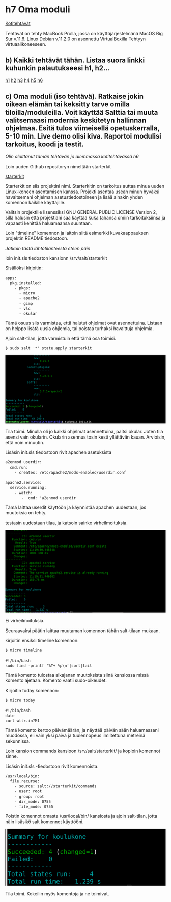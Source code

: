 # h7 Oma moduli

[Kotitehtävät](https://terokarvinen.com/2021/configuration-management-systems-2022-spring/)

Tehtävät on tehty MacBook Prolla, jossa on käyttöjärjestelmänä MacOS Big Sur v.11.6. Linux Debian v.11.2.0 on asennettu VirtualBoxilla Tehtyyn virtuaalikoneeseen.

## b) Kaikki tehtävät tähän. Listaa suora linkki kuhunkin palautukseesi h1, h2...

[h1](https://lagerstedtlinux.wordpress.com/2022/04/05/harjoitus-1-hei-maailma-monet-tilat/)
[h2](https://lagerstedtlinux.wordpress.com/2022/04/12/h2-package-file-service/)
[h3](https://github.com/AntonLagerstedt/PalvelintenHallinta/blob/main/h3.md)
[h4](https://github.com/AntonLagerstedt/PalvelintenHallinta/blob/main/h4/h4.md)
[h5](https://github.com/AntonLagerstedt/PalvelintenHallinta/blob/main/h5/h5.md)
[h6](https://github.com/AntonLagerstedt/PalvelintenHallinta/blob/main/h6/h6.md)

## c) Oma moduli (iso tehtävä). Ratkaise jokin oikean elämän tai keksitty tarve omilla tiloilla/moduleilla. Voit käyttää Salttia tai muuta valitsemaasi modernia keskitetyn hallinnan ohjelmaa. Esitä tulos viimeisellä opetuskerralla, 5-10 min. Live demo olisi kiva. Raportoi modulisi tarkoitus, koodi ja testit.

*Olin aloittanut tämän tehtävän jo aiemmassa kotitehtävässä h6*

Loin uuden Github repositoryn nimeltään starterkit

[starterkit](https://github.com/AntonLagerstedt/starterkit)

Starterkit on siis projektini nimi. Starterkitin on tarkoitus auttaa minua uuden Linux-koneen asentamisen kanssa. Projekti asentaa usean minun hyväksi havaitsemani ohjelman asetustiedostoineen ja lisää ainakin yhden komennon kaikille käyttäjille.

Valitsin projektille lisenssiksi GNU GENERAL PUBLIC LICENSE Version 2, sillä halusin että projektiani saa käyttää kuka tahansa omiin tarkoituksiinsa ja vapaasti kehittää haluamaansa suuntaan.

Loin "timeline" komennon ja laitoin siitä esimerkki kuvakaappauksen projektin README tiedostoon.

*Jatkoin tästä lähtötilanteesta eteen päin*

loin init.sls tiedoston kansionn /srv/salt/starterkit

Sisällöksi kirjoitin:

	apps:
	  pkg.installed:
	    - pkgs:
	      - micro
	      - apache2
	      - gimp
	      - vlc
	      - okular

Tämä osuus siis varmistaa, että halutut ohjelmat ovat asennettuina. Listaan on helppo lisätä uusia ohjlemia, tai poistaa turhaksi havaittuja ohjelmia.

Ajoin salt-tilan, jotta varmistuin että tämä osa toimisi.

	$ sudo salt '*' state.apply starterkit

![Kuvakaappaus](kuva0.png)

Tila toimi. Minulla oli jo kaikki ohjelmat asennettuina, paitsi okular. Joten tila asensi vain okularin. Okularin asennus tosin kesti yllättävän kauan. Arvioisin, että noin minuutin.  	      

Lisäsin init.sls tiedostoon rivit apachen asetuksista

	a2enmod userdir:
	  cmd.run:
	    - creates: /etc/apache2/mods-enabled/userdir.conf
	
	apache2.service:
	  service.running:
	    - watch:
	       -  cmd: 'a2enmod userdir'

Tämä laittaa userdit käyttöön ja käynnistää apachen uudestaan, jos muutoksia on tehty.

testasin uudestaan tilaa, ja katsoin sainko virheilmoituksia.

![Kuvakaappaus](kuva1.png)

Ei virheilmoituksia.

Seuraavaksi päätin laittaa muutaman komennon tähän salt-tilaan mukaan.

kirjoitin ensiksi timeline komennon:

	$ micro timeline

	#!/bin/bash
	sudo find -printf '%T+ %p\n'|sort|tail

Tämä komento tulostaa aikajanan muutoksista siinä kansiossa missä komento ajetaan. Komento vaatii sudo-oikeudet.

Kirjoitin today komennon:

	$ micro today

	#!/bin/bash
	date
	curl wttr.in?M1

Tämä komento kertoo päivämäärän, ja näyttää päivän sään haluamassani muodossa, eli vain yksi päivä ja tuulennopeus ilmlitettuna metreinä sekunnissa.

Loin kansion commands kansioon /srv/salt/starterkit/ ja kopioin komennot sinne.

Lisäsin init.sls -tiedostoon rivit komennoista.

	/usr/local/bin:
	  file.recurse:
	    - source: salt://starterkit/commands
	    - user: root
	    - group: root
	    - dir_mode: 0755
	    - file_mode: 0755

Poistin komennot omasta /usr/local/bin/ kansiosta ja ajoin salt-tilan, jotta näin lisäsikö salt komennot käyttööni.

![Kuvakaappaus](kuva2.png)

Tila toimi. Kokeilin myös komentoja ja ne toimivat.

